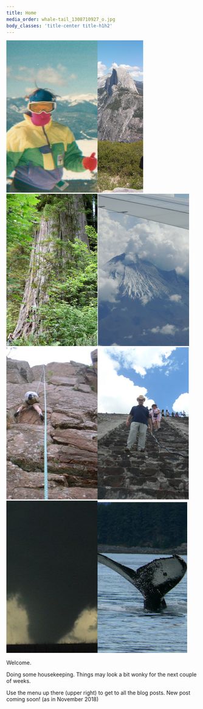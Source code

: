 ```yaml
---
title: Home
media_order: whale-tail_1308710927_o.jpg
body_classes: 'title-center title-h1h2'
---
```


![](Bryn-Angel-Fire.jpg)![](half-dome.JPG)![](lost-monarch.jpg)![](popo.JPG)![](rock-climbing.jpg)![](sun-pyramid.jpg)![](tornado.jpg)![](whale-tail-cropped.jpg)

Welcome.

Doing some housekeeping. Things may look a bit wonky for the next couple of weeks. 

Use the menu up there (upper right) to get to all the blog posts. New post coming soon! (as in November 2018)